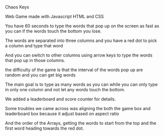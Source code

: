 Chaos Keys

Web Game made with Javascript HTML and CSS

You have 60 seconds to type the words that pop up on the screen as fast as you can if the words touch the bottom you lose.

The words are separated into three columns and you have a red dot to pick a column and type that word

And you can switch to other columns using arrow keys to type the words that pop up in those columns.

the difficulty of the game is that the interval of the words pop up are random and you can get big words

The main goal is to type as many words as you can while you can only type in only one column and not let any words touch the bottom.

We added a leaderboard and score counter for details.

Some troubles we came across was aligning the both the game box and leaderboard box because it adjust based on aspect ratio

And the order of the Arrays, getting the words to start from the top and the first word heading towards the red dot.
